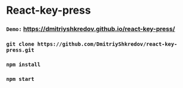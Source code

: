 # React-key-press

### `Demo:` https://dmitriyshkredov.github.io/react-key-press/

### `git clone https://github.com/DmitriyShkredov/react-key-press.git`

### `npm install`

### `npm start`
